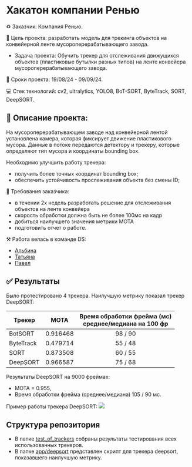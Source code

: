 # Хакатон компании Ренью
♻️ Заказчик: Компания Ренью.

📑 Цель проекта: разработать модель для трекинга объектов на конвейерной ленте мусороперерабатывающего завода. 
   - Задача проекта:  Обучить трекер для отслеживания движущихся объектов (пластиковые бутылки разных типов) на ленте конвейера мусороперерабатывающего завода. 

📌 Сроки проекта: 19/08/24 - 09/09/24.

💻 Стек технологий: cv2, ultralytics, YOLO8, BoT-SORT, ByteTrack, SORT, DeepSORT.

## 📝 Описание проекта:
На мусороперерабатывающем заводе над конвейерной лентой установлена камера, которая фиксирует движение пластикового мусора. Данные в потоке передаются детектору и трекеру, которые определяют тип мусора и координаты bounding box.

Необходимо улучшить работу трекера:
- получить более точных координат bounding box;
- обеспечить устойчивость прослеживания объекта без смены ID;

📌 Требования заказчика:
* в течении 2х недель разработать решение для отслеживания объектов на ленте конвейера
* скорость обработки должна быть не более 100мс на кадр
* добиться наилучшего значения метрики MOTA
* подготовить отчет о работе.

⚒️ Работа велась в команде DS:
- [Альбина](https://github.com/usaeva-a)
- [Татьяна](https://github.com/GilevaTanya) 
- [Павел](https://github.com/keyboardnorth) 

## ✅ Результаты
Было протестировано 4 трекера. Наилучшую метрику показал трекер DeepSORT: 

| Трекер | MOTA | Время обработки фрейма (мс) <br> среднее/медиана на 100 фр |
| --- | --- | :-: |
| BotSORT | 0.916468 | 98 / 90 |
| ByteTrack | 0.479714 | 55 / 48 |
| SORT | 0.873508 | 60 / 55 |
| DeepSORT | 0.966587 | 75 / 68 |

Результаты DeepSORT на 9000 фреймах: 
- MOTA = 0.955,
- Время обработки фрейма (среднее/медиана) 105 / 90 мс.

Пример работы трекера DeepSORT:
![](https://github.com/usaeva-a/renew_hackathon/blob/0245a033d1c6dbdf7176b266f00f1dc69487c217/pics/example.gif)

## Структура репозитория
- В папке [test_of_trackers](test_of_trackers) собраны результаты тестирования всех использованных трекеров.
- В папке [app/deepsort](app/deepsort) представлен скрипт для трекера deepsort, показавшего наилучшую метрику.
